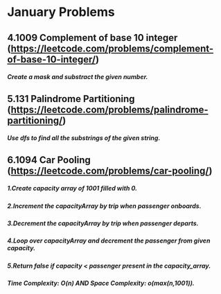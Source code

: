 # January Problems

## 4.1009 Complement of base 10 integer (https://leetcode.com/problems/complement-of-base-10-integer/)
##### Create a mask and substract the given number.

## 5.131 Palindrome Partitioning (https://leetcode.com/problems/palindrome-partitioning/)
##### Use dfs to find all the substrings of the given string.

## 6.1094 Car Pooling (https://leetcode.com/problems/car-pooling/)
##### 1.Create capacity array of 1001 filled with 0.
##### 2.Increment the capacityArray by trip when passenger onboards.
##### 3.Decrement the capacityArray by trip when passenger departs.
##### 4.Loop over capacityArray and decrement the passenger from given capacity.
##### 5.Return false if capacity < passenger present in the capacity_array.
##### Time Complexity: O(n) AND Space Complexity: o(max(n,1001)).